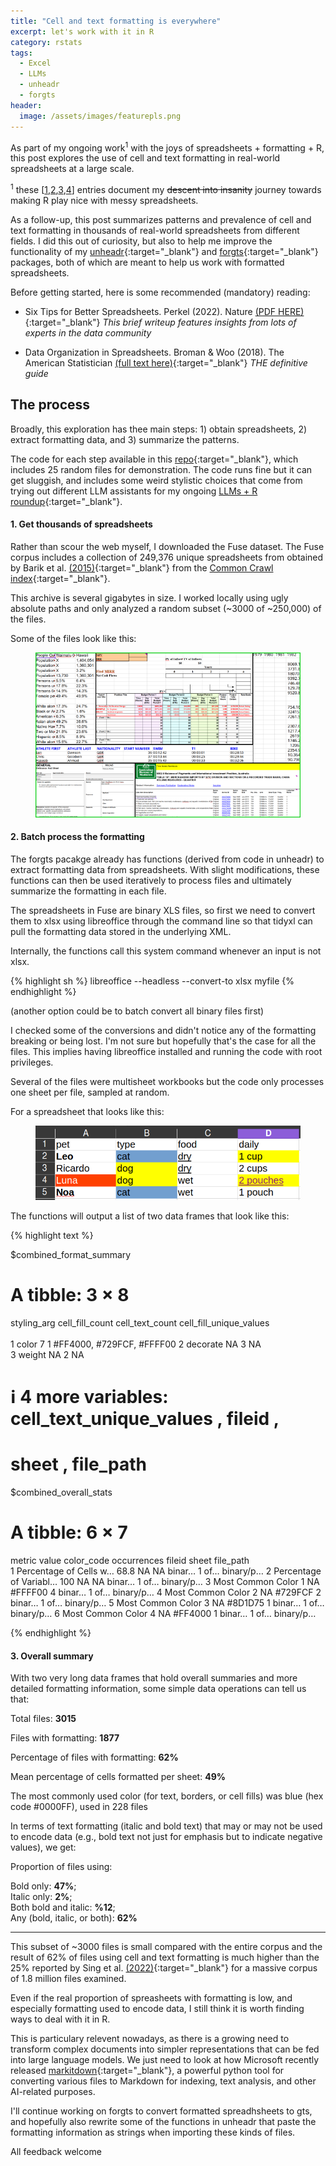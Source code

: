 ```yaml
---
title: "Cell and text formatting is everywhere"
excerpt: let's work with it in R 
category: rstats
tags:
  - Excel
  - LLMs
  - unheadr
  - forgts
header:
  image: /assets/images/featurepls.png
---
```


As part of my ongoing work<sup>1</sup> with the joys of spreadsheets + formatting + R, this post explores the use of cell and text formatting in real-world spreadsheets at a large scale.

<sup>1</sup> these [[1](https://luisdva.github.io/pls-don't-do-this/),[2](https://luisdva.github.io/rstats/spreadsheets-mf/),[3](https://luisdva.github.io/rstats/problematic-spreadsheets/),[4](https://github.com/luisdva/forgts)] entries document my ~~descent into insanity~~ journey towards making R play nice with messy spreadsheets.  

As a follow-up, this post summarizes patterns and prevalence of cell and text formatting in thousands of real-world spreadsheets from different fields. I did this out of curiosity, but also to help me improve the functionality of my [unheadr](https://unheadr.liomys.mx/){:target="_blank"}  and [forgts](https://luisdva.github.io/forgts/){:target="_blank"}  packages, both of which are meant to help us work with formatted spreadsheets.


Before getting started, here is some recommended (mandatory) reading:

- Six Tips for Better Spreadsheets. Perkel (2022). Nature [(PDF HERE)](https://edisciplinas.usp.br/pluginfile.php/7284787/mod_resource/content/1/Nature%202022%20PERKEL%20six%20tips%20for%20better%20spreadsheets.pdf){:target="_blank"}
 _This brief writeup features insights from lots of experts in the data community_

- Data Organization in Spreadsheets. Broman & Woo (2018). The American Statistician [(full text here)](https://www.tandfonline.com/doi/full/10.1080/00031305.2017.1375989){:target="_blank"}
_THE definitive guide_

## The process

Broadly, this exploration has thee main steps: 1) obtain spreadsheets, 2) extract formatting data, and 3) summarize the patterns.

The code for each step available in this [repo](https://github.com/luisDVA/formattingFun){:target="_blank"}, which includes 25 random files for demonstration. The code runs fine but it can get sluggish, and includes some weird stylistic choices that come from trying out different LLM assistants for my ongoing [LLMs + R roundup](https://luisdva.github.io/rstats/LLMsR/){:target="_blank"}.

#### 1. Get thousands of spreadsheets

Rather than scour the web myself, I downloaded the Fuse dataset. The Fuse corpus includes a collection of 249,376 unique spreadsheets from obtained by Barik et al. [(2015)](http://go.barik.net/msr2015){:target="_blank"} from the [Common Crawl index](http://www.commoncrawl.org){:target="_blank"}. 

This archive is several gigabytes in size. I worked locally using ugly absolute paths and only analyzed a random subset (~3000 of ~250,000) of the files. 

Some of the files look like this:


<figure>
    <a href="/assets/images/randomsheets.png"><img src="/assets/images/randomsheets.png" ></a>
</figure>

#### 2. Batch process the formatting

The forgts pacakge already has functions (derived from code in unheadr) to extract formatting data from spreadsheets. With slight modifications, these functions can then be used iteratively to process files and ultimately summarize the formatting in each file.

The spreadsheets in Fuse are binary XLS files, so first we need to convert them to xlsx using libreoffice through the command line so that tidyxl can pull the formatting data stored in the underlying XML. 

Internally, the functions call this system command whenever an input is not xlsx.

{% highlight sh %}
libreoffice --headless --convert-to xlsx myfile
{% endhighlight %}

(another option could be to batch convert all binary files first)


I checked some of the conversions and didn't notice any of the formatting breaking or being lost. I'm not sure but hopefully that's the case for all the files. This implies having libreoffice installed and running the code with root privileges.

Several of the files were multisheet workbooks but the code only processes one sheet per file, sampled at random.

For a spreadsheet that looks like this:


<figure>
    <a href="/assets/images/petfoods.png"><img src="/assets/images/petfoods.png" ></a>
</figure>

The functions will output a list of two data frames that look like this:

{% highlight text %}

$combined_format_summary
# A tibble: 3 × 8
  styling_arg cell_fill_count cell_text_count cell_fill_unique_values  
  <chr>                 <int>           <int> <chr>                    
1 color                     7               1 #FF4000, #729FCF, #FFFF00
2 decorate                 NA               3 NA                       
3 weight                   NA               2 NA                       
# ℹ 4 more variables: cell_text_unique_values <chr>, fileid <chr>,
#   sheet <chr>, file_path <chr>

$combined_overall_stats
# A tibble: 6 × 7
  metric                 value color_code occurrences fileid sheet file_path
  <chr>                  <dbl> <chr>            <int> <chr>  <chr> <chr>    
1 Percentage of Cells w…  68.8 NA                  NA binar… 1 of… binary/p…
2 Percentage of Variabl… 100   NA                  NA binar… 1 of… binary/p…
3 Most Common Color 1     NA   #FFFF00              4 binar… 1 of… binary/p…
4 Most Common Color 2     NA   #729FCF              2 binar… 1 of… binary/p…
5 Most Common Color 3     NA   #8D1D75              1 binar… 1 of… binary/p…
6 Most Common Color 4     NA   #FF4000              1 binar… 1 of… binary/p…

{% endhighlight %}


#### 3. Overall summary

With two very long data frames that hold overall summaries and more detailed formatting information, some simple data operations can tell us that:

Total files: **3015**

Files with formatting: **1877**

Percentage of files with formatting: **62%**

Mean percentage of cells formatted per sheet: **49%**

The most commonly used color (for text, borders, or cell fills) was blue (hex code #0000FF), used in 228 files

In terms of text formatting (italic and bold text) that may or may not be used to encode data (e.g., bold text not just for emphasis but to indicate negative values), we get:

Proportion of files using:  

Bold only: **47%**;  
Italic only: **2%**;  
Both bold and italic: **%12**;   
Any (bold, italic, or both): **62%**

---

This subset of ~3000 files is small compared with the entire corpus and the result of 62% of files using cell and text formatting is much higher than the 25% reported by Sing et al. [(2022)](https://arxiv.org/pdf/2208.06032){:target="_blank"} for a massive corpus of 1.8 million files examined. 

Even if the real proportion of spreasheets with formatting is low, and especially formatting used to encode data, I still think it is worth finding ways to deal with it in R.

This is particulary relevent nowadays, as there is a growing need to transform complex documents into simpler representations that can be fed into large language models. We just need to look at how Microsoft recently released [markitdown](https://github.com/microsoft/markitdown){:target="_blank"}, a powerful python tool for converting various files to Markdown for indexing, text analysis, and other AI-related purposes. 

I'll continue working on forgts to convert formatted spreadhsheets to gts, and hopefully also rewrite some of the functions in unheadr that paste the formatting information as strings when importing these kinds of files.

All feedback welcome


